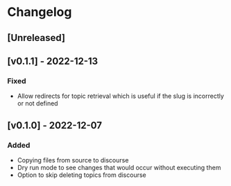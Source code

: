 # Changelog

## [Unreleased]

## [v0.1.1] - 2022-12-13

### Fixed

- Allow redirects for topic retrieval which is useful if the slug is
  incorrectly or not defined

## [v0.1.0] - 2022-12-07

### Added

- Copying files from source to discourse
- Dry run mode to see changes that would occur without executing them
- Option to skip deleting topics from discourse

[//]: # "Release links"
[0.1.1]: https://github.com/canonical/upload-charm-docs/releases/v0.1.1
[0.1.0]: https://github.com/canonical/upload-charm-docs/releases/v0.1.0
